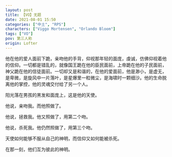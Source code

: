 ```yaml
---
layout: post
title: 【VO】无题
date: 2021-08-01 15:50
categories: ["中土", "RPS"]
characters: ["Viggo Mortensen", "Orlando Bloom"]
tags: ["VO"]
pov: 第三人称
origin: Lofter
---
```


他在他的爱人面前下跪，亲吻他的手背，仰视那年轻的面庞，虔诚，仿佛仰视着他的信仰。一切都是错乱的，就像国王跪在他的臣民面前，上帝跪在他的子民面前，神父跪在他的信徒面前。一切却又是和谐的，在他的爱面前，他是渺小，是虚无，是卑微，是旋风中一片落叶，是星爆里一粒微尘，是海啸时一颗细沙。他的生命脱离他的掌控，他的灵魂交付给了另一个人。

阳光落在男孩的黑发和面庞上，这是他的天使。

他说，亲吻我。而他照做了。

他说，拯救我。他又照做了，用第二个吻。

他说，杀死我。他仍然照做了，用第三个吻。

天使如何能够不服从自己的神明，而信仰又如何能被杀死。

在那一刻，他们互为彼此的神明。
